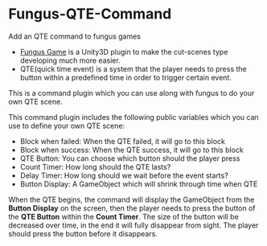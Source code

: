 # Fungus-QTE-Command
Add an QTE command to fungus games

* [Fungus Game](http://fungusgames.com/) is a Unity3D plugin to make the cut-scenes type developing much more easier.
* QTE(quick time event) is a system that the player needs to press the button within a predefined time in order to trigger certain event.

This is a command plugin which you can use along with fungus to do your own QTE scene.


This command plugin includes the following public variables which you can use to define your own QTE scene:

- Block when failed: When the QTE failed, it will go to this block
- Block when success: When the QTE success, it will go to this block
- QTE Button: You can choose which button should the player press
- Count Timer: How long should the QTE lasts?
- Delay Timer: How long should we wait before the event starts?
- Button Display: A GameObject which will shrink through time when QTE

When the QTE begins, the command will display the GameObject from the **Button Display** on the screen, then the player needs to press the button of the **QTE Button** within the **Count Timer**. The size of the button will be decreased over time, in the end it will fully disappear from sight. The player should press the button before it disappears.
